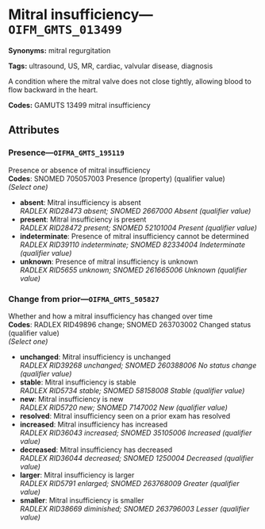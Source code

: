 # Mitral insufficiency—`OIFM_GMTS_013499`

**Synonyms:** mitral regurgitation

**Tags:** ultrasound, US, MR, cardiac, valvular disease, diagnosis

A condition where the mitral valve does not close tightly, allowing blood to flow backward in the heart.

**Codes:** GAMUTS 13499 mitral insufficiency

## Attributes

### Presence—`OIFMA_GMTS_195119`

Presence or absence of mitral insufficiency  
**Codes**: SNOMED 705057003 Presence (property) (qualifier value)  
*(Select one)*

- **absent**: Mitral insufficiency is absent  
_RADLEX RID28473 absent; SNOMED 2667000 Absent (qualifier value)_
- **present**: Mitral insufficiency is present  
_RADLEX RID28472 present; SNOMED 52101004 Present (qualifier value)_
- **indeterminate**: Presence of mitral insufficiency cannot be determined  
_RADLEX RID39110 indeterminate; SNOMED 82334004 Indeterminate (qualifier value)_
- **unknown**: Presence of mitral insufficiency is unknown  
_RADLEX RID5655 unknown; SNOMED 261665006 Unknown (qualifier value)_

### Change from prior—`OIFMA_GMTS_505827`

Whether and how a mitral insufficiency has changed over time  
**Codes**: RADLEX RID49896 change; SNOMED 263703002 Changed status (qualifier value)  
*(Select one)*

- **unchanged**: Mitral insufficiency is unchanged  
_RADLEX RID39268 unchanged; SNOMED 260388006 No status change (qualifier value)_
- **stable**: Mitral insufficiency is stable  
_RADLEX RID5734 stable; SNOMED 58158008 Stable (qualifier value)_
- **new**: Mitral insufficiency is new  
_RADLEX RID5720 new; SNOMED 7147002 New (qualifier value)_
- **resolved**: Mitral insufficiency seen on a prior exam has resolved  
- **increased**: Mitral insufficiency has increased  
_RADLEX RID36043 increased; SNOMED 35105006 Increased (qualifier value)_
- **decreased**: Mitral insufficiency has decreased  
_RADLEX RID36044 decreased; SNOMED 1250004 Decreased (qualifier value)_
- **larger**: Mitral insufficiency is larger  
_RADLEX RID5791 enlarged; SNOMED 263768009 Greater (qualifier value)_
- **smaller**: Mitral insufficiency is smaller  
_RADLEX RID38669 diminished; SNOMED 263796003 Lesser (qualifier value)_